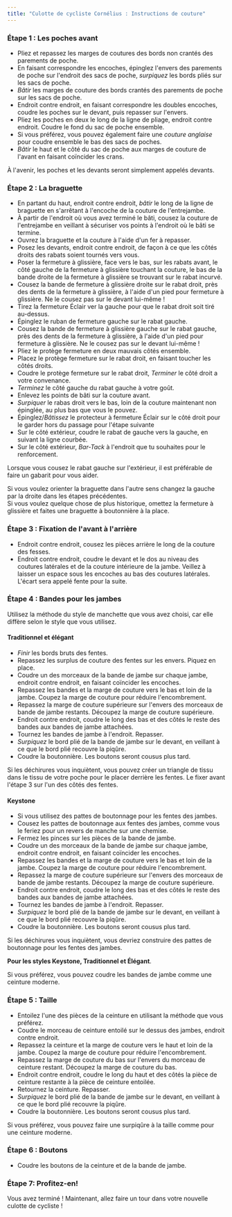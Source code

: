 ```yaml
---
title: "Culotte de cycliste Cornélius : Instructions de couture"
---
```


### Étape 1 : Les poches avant

- Pliez et repassez les marges de coutures des bords non crantés des parements de poche.
- En faisant correspondre les encoches, épinglez l'envers des parements de poche sur l'endroit des sacs de poche, _surpiquez_ les bords pliés sur les sacs de poche.
- _Bâtir_ les marges de couture des bords crantés des parements de poche sur les sacs de poche.
- Endroit contre endroit, en faisant correspondre les doubles encoches, coudre les poches sur le devant, puis repasser sur l'envers.
- Pliez les poches en deux le long de la ligne de pliage, endroit contre endroit. Coudre le fond du sac de poche ensemble.
- Si vous préférez, vous pouvez également faire une _couture anglaise_ pour coudre ensemble le bas des sacs de poches.
- _Bâtir_ le haut et le côté du sac de poche aux marges de couture de l'avant en faisant coïncider les crans.

<Note>

À l'avenir, les poches et les devants seront simplement appelés devants.

</Note>

### Étape 2 : La braguette

- En partant du haut, endroit contre endroit, _bâtir_ le long de la ligne de braguette en s'arrêtant à l'encoche de la couture de l'entrejambe.
- À partir de l'endroit où vous avez terminé le bâti, cousez la couture de l'entrejambe en veillant à sécuriser vos points à l'endroit où le bâti se termine.
- Ouvrez la braguette et la couture à l'aide d'un fer à repasser.
- Posez les devants, endroit contre endroit, de façon à ce que les côtés droits des rabats soient tournés vers vous.
- Poser la fermeture à glissière, face vers le bas, sur les rabats avant, le côté gauche de la fermeture à glissière touchant la couture, le bas de la bande droite de la fermeture à glissière se trouvant sur le rabat incurvé.
- Cousez la bande de fermeture à glissière droite sur le rabat droit, près des dents de la fermeture à glissière, à l'aide d'un pied pour fermeture à glissière. Ne le cousez pas sur le devant lui-même !
- Tirez la fermeture Éclair ver la gauche pour que le rabat droit soit tiré au-dessus.
- Épinglez le ruban de fermeture gauche sur le rabat gauche.
- Cousez la bande de fermeture à glissière gauche sur le rabat gauche, près des dents de la fermeture à glissière, à l'aide d'un pied pour fermeture à glissière. Ne le cousez pas sur le devant lui-même !
- Pliez le protège fermeture en deux mauvais côtés ensemble.
- Placez le protège fermeture sur le rabat droit, en faisant toucher les côtés droits.
- Coudre le protège fermeture sur le rabat droit, _Terminer_ le côté droit a votre convenance.
- _Terminez_ le côté gauche du rabat gauche à votre goût.
- Enlevez les points de bâti sur la couture avant.
- _Surpiquer_ le rabas droit vers le bas, loin de la couture maintenant non épinglée, au plus bas que vous le pouvez.
- Épinglez/_Bâtissez_ le protecteur à fermeture Éclair sur le côté droit pour le garder hors du passage pour l'étape suivante
- Sur le côté extérieur, coudre le rabat de gauche vers la gauche, en suivant la ligne courbée.
- Sur le côté extérieur, _Bar-Tack_ à l'endroit que tu souhaites pour le renforcement.

<Tip>

Lorsque vous cousez le rabat gauche sur l'extérieur, il est préférable de faire un gabarit pour vous aider.

</Tip>

<Note>

Si vous voulez orienter la braguette dans l'autre sens changez la gauche par la droite dans les étapes précédentes.  
Si vous voulez quelque chose de plus historique, omettez la fermeture à glissière et faites une braguette à boutonnière à la place.

</Note>

### Étape 3 : Fixation de l'avant à l'arrière

- Endroit contre endroit, cousez les pièces arrière le long de la couture des fesses.
- Endroit contre endroit, coudre le devant et le dos au niveau des coutures latérales et de la couture intérieure de la jambe. Veillez à laisser un espace sous les encoches au bas des coutures latérales. L'écart sera appelé fente pour la suite.

### Étape 4 : Bandes pour les jambes

Utilisez la méthode du style de manchette que vous avez choisi, car elle diffère selon le style que vous utilisez.

#### Traditionnel et élégant

- _Finir_ les bords bruts des fentes.
- Repassez les surplus de couture des fentes sur les envers. Piquez en place.
- Coudre un des morceaux de la bande de jambe sur chaque jambe, endroit contre endroit, en faisant coïncider les encoches.
- Repassez les bandes et la marge de couture vers le bas et loin de la jambe. Coupez la marge de couture pour réduire l'encombrement.
- Repassez la marge de couture supérieure sur l'envers des morceaux de bande de jambe restants. Découpez la marge de couture supérieure.
- Endroit contre endroit, coudre le long des bas et des côtés le reste des bandes aux bandes de jambe attachées.
- Tournez les bandes de jambe à l'endroit. Repasser.
- _Surpiquez_ le bord plié de la bande de jambe sur le devant, en veillant à ce que le bord plié recouvre la piqûre.
- Coudre la boutonnière. Les boutons seront cousus plus tard.

<Note>

Si les déchirures vous inquiètent, vous pouvez créer un triangle de tissu dans le tissu de votre poche pour le placer derrière les fentes. Le fixer avant l'étape 3 sur l'un des côtés des fentes.

</Note>

#### Keystone

- Si vous utilisez des pattes de boutonnage pour les fentes des jambes.
- Cousez les pattes de boutonnage aux fentes des jambes, comme vous le feriez pour un revers de manche sur une chemise.
- Fermez les pinces sur les pièces de la bande de jambe.
- Coudre un des morceaux de la bande de jambe sur chaque jambe, endroit contre endroit, en faisant coïncider les encoches.
- Repassez les bandes et la marge de couture vers le bas et loin de la jambe. Coupez la marge de couture pour réduire l'encombrement.
- Repassez la marge de couture supérieure sur l'envers des morceaux de bande de jambe restants. Découpez la marge de couture supérieure.
- Endroit contre endroit, coudre le long des bas et des côtés le reste des bandes aux bandes de jambe attachées.
- Tournez les bandes de jambe à l'endroit. Repasser.
- _Surpiquez_ le bord plié de la bande de jambe sur le devant, en veillant à ce que le bord plié recouvre la piqûre.
- Coudre la boutonnière. Les boutons seront cousus plus tard.

<Note>

Si les déchirures vous inquiètent, vous devriez construire des pattes de boutonnage pour les fentes des jambes.

</Note>

<Note>

**Pour les styles Keystone, Traditionnel et Élégant**.

Si vous préférez, vous pouvez coudre les bandes de jambe comme une ceinture moderne.

</Note>

### Étape 5 : Taille

- Entoilez l'une des pièces de la ceinture en utilisant la méthode que vous préférez.
- Coudre le morceau de ceinture entoilé sur le dessus des jambes, endroit contre endroit.
- Repassez la ceinture et la marge de couture vers le haut et loin de la jambe. Coupez la marge de couture pour réduire l'encombrement.
- Repassez la marge de couture du bas sur l'envers du morceau de ceinture restant. Découpez la marge de couture du bas.
- Endroit contre endroit, coudre le long du haut et des côtés la pièce de ceinture restante à la pièce de ceinture entoilée.
- Retournez la ceinture. Repasser.
- _Surpiquez_ le bord plié de la bande de jambe sur le devant, en veillant à ce que le bord plié recouvre la piqûre.
- Coudre la boutonnière. Les boutons seront cousus plus tard.

<Note>

Si vous préférez, vous pouvez faire une surpiqûre à la taille comme pour une ceinture moderne.

</Note>

### Étape 6 : Boutons

- Coudre les boutons de la ceinture et de la bande de jambe.

### Étape 7: Profitez-en!

Vous avez terminé ! Maintenant, allez faire un tour dans votre nouvelle culotte de cycliste !
